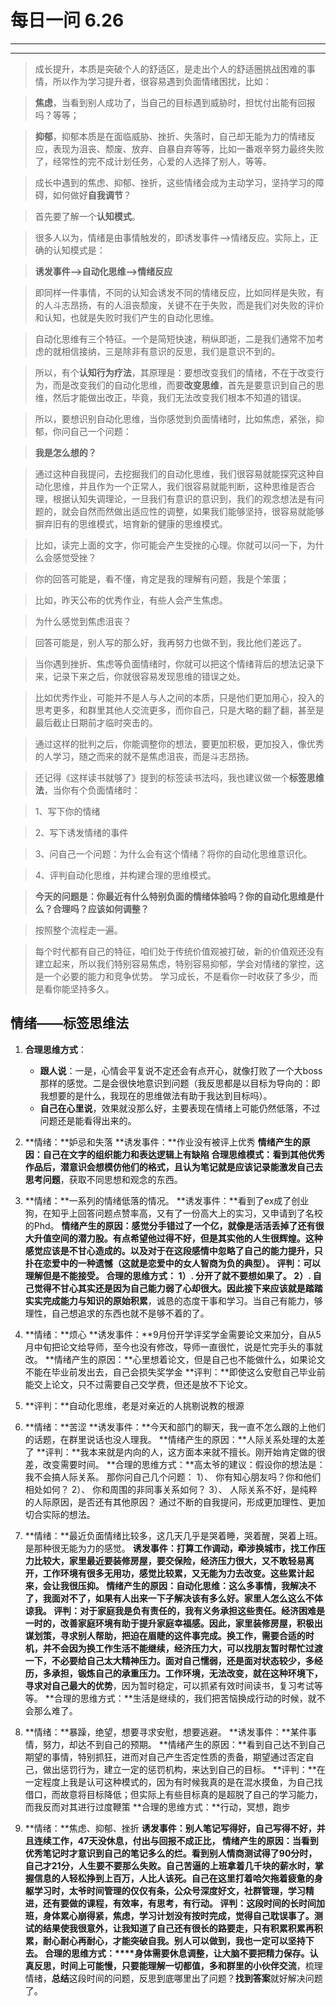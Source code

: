# 每日一问 6.26 # 

---
<!-- toc -->
---

>成长提升，本质是突破个人的舒适区，是走出个人的舒适圈挑战困难的事情，所以作为学习提升者，很容易遇到负面情绪困扰，比如：

>**焦虑**，当看到别人成功了，当自己的目标遇到威胁时，担忧付出能有回报吗？等等；

>**抑郁**，抑郁本质是在面临威胁、挫折、失落时，自己却无能为力的情绪反应，表现为沮丧、颓废、放弃、自暴自弃等等，比如一番艰辛努力最终失败了，经常性的完不成计划任务，心爱的人选择了别人，等等。

>成长中遇到的焦虑、抑郁、挫折，这些情绪会成为主动学习，坚持学习的障碍，如何做好**自我调节**？

>首先要了解一个**认知模式**。

>很多人以为，情绪是由事情触发的，即诱发事件——>情绪反应。实际上，正确的认知模式是：

>**诱发事件——>自动化思维——>情绪反应**


>即同样一件事情，不同的认知会诱发不同的情绪反应，比如同样是失败，有的人斗志昂扬，有的人沮丧颓废，关键不在于失败，而是我们对失败的评价和认知，也就是失败时我们产生的自动化思维。


>自动化思维有三个特征。一个是简短快速，稍纵即逝，二是我们通常不加考虑的就相信接纳，三是除非有意识的反思，我们是意识不到的。


>所以，有个**认知行为疗法**，其原理是：要想改变我们的情绪，不在于改变行为，而是改变我们的自动化思维，而要**改变思维**，首先是要意识到自己的思维，然后才能做出改正，毕竟，我们无法改变我们根本不知道的错误。


>所以，要想识别自动化思维，当你感觉到负面情绪时，比如焦虑，紧张，抑郁，你问自己一个问题：

>**我是怎么想的？**


>通过这种自我提问，去挖掘我们的自动化思维，我们很容易就能探究这种自动化思维，并且作为一个正常人，我们很容易就能判断，这种思维是否合理，根据认知失调理论，一旦我们有意识的意识到，我们的观念想法是有问题的，就会自然而然做出适应性的调整，如果我们能够坚持，很容易就能够摒弃旧有的思维模式，培育新的健康的思维模式。


>比如，读完上面的文字，你可能会产生受挫的心理。你就可以问一下，为什么会感觉受挫？

>你的回答可能是，看不懂，肯定是我的理解有问题，我是个笨蛋；


>比如，昨天公布的优秀作业，有些人会产生焦虑。

>为什么感觉到焦虑沮丧？

>回答可能是，别人写的那么好，我再努力也做不到，我比他们差远了。


>当你遇到挫折、焦虑等负面情绪时，你就可以把这个情绪背后的想法记录下来，记录下来之后，你就很容易发现思维的错误之处。

>比如优秀作业，可能并不是人与人之间的本质，只是他们更加用心，投入的思考更多，和群里其他人交流更多，而你自己，只是大略的翻了翻，甚至是最后截止日期前才临时突击的。


>通过这样的批判之后，你能调整你的想法，要更加积极，更加投入，像优秀的人学习，随之而来的就不是焦虑沮丧，而是斗志昂扬。


>还记得《这样读书就够了》提到的标签读书法吗，我也建议做一个**标签思维法**，当你有个负面情绪时：


>1、写下你的情绪

>2、写下诱发情绪的事件

>3、问自己一个问题：为什么会有这个情绪？将你的自动化思维意识化。

>4、评判自动化思维，并构建合理的思维模式。


>**今天的问题是：你最近有什么特别负面的情绪体验吗？你的自动化思维是什么？合理吗？应该如何调整？**

>按照整个流程走一遍。

>每个时代都有自己的特征，咱们处于传统价值观被打破，新的价值观还没有建立起来，所以我们特别容易焦虑，特别容易抑郁，学会对情绪的掌控，这是一个必要的能力和竞争优势。
>学习成长，不是看你一时收获了多少，而是看你能坚持多久。

## 情绪——标签思维法 ##

1. **合理思维方式**：
   - **跟人说**：一是，心情会平复说不定还会有点开心，就像打败了一个大boss那样的感觉。二是会很快地意识到问题（我反思都是以目标为导向的：即我想要的是什么，我现在的思维做法有助于我达到目标吗）。
   - **自己在心里说**，效果就没那么好，主要表现在情绪上可能仍然低落，不过问题还是能看得出来的。

2. **情绪：**妒忌和失落
   **诱发事件：**作业没有被评上优秀
   **情绪产生的原因：**自己在文字的组织能力和表达逻辑上有缺陷
   **合理思维模式：**看到其他优秀作品后，潜意识会想**模仿**他们的格式，且认为笔记就是应该记录能激发自己去**思考问题**，获取不同思想和观念的东西。

3. **情绪：**一系列的情绪低落的情况。
   **诱发事件：**看到了ex成了创业狗，在知乎上回答问题点赞率高，又有了一份高大上的实习，又申请到了名校的Phd。
   **情绪产生的原因：**感觉分手错过了一个亿，就像是活活丢掉了还有很大升值空间的潜力股。有点希望他过得不好，但是其实他的人生很辉煌。这种感觉应该是不甘心造成的。以及对于在这段感情中忽略了自己的能力提升，只扑在恋爱中的一种遗憾（这就是恋爱中的女人智商为负的典型）。
   **评判：**可以理解但是不能接受。
   **合理的思维方式：**
    1）. 分开了就**不要想如果**了。
    2）. 自己觉得不甘心其实还是因为自己能力弱了心却很大。因此接下来应该就是踏踏实实完成能力与知识的原始**积累**，诚恳的态度干事和学习。当自己有能力，够理性，自己想追求的东西也就不是够不着的了。

4. **情绪：**烦心
   **诱发事件：**9月份开学评奖学金需要论文来加分，自从5月中旬把论文给导师，至今也没有修改，导师一直很忙，说是忙完手头的事就改。
   **情绪产生的原因：**心里想着论文，但是自己也不能做什么，如果论文不能在毕业前发出去，自己会损失奖学金
   **评判：**即使这么安慰自己毕业前能交上论文，只不过需要自己交学费，但还是放不下论文。

5. **评判：**自动化思维，老是对亲近的人挑剔说教的根源

6. **情绪：**苦涩
   **诱发事件：**今天和部门的聊天，我一直不怎么跟的上他们的话题，在群里说话也没人理我。
   **情绪产生的原因：**人际关系处理的太差了
   **评判：**我本来就是内向的人，这方面本来就不擅长。刚开始肯定做的很差，改变需要时间。
   **合理的思维方式：**高太爷的建议：假设你的想法是：我不会搞人际关系。
    那你问自己几个问题：
    1）、 你有知心朋友吗？你和他们相处如何？
    2）、 你和周围的非同事关系如何？
    3）、 人际关系不好，是纯粹的人际原因，是否还有其他原因？
    通过不断的自我提问，形成更加理性、更加切合实际的想法。

7. **情绪：**最近负面情绪比较多，这几天几乎是哭着睡，哭着醒，哭着上班。是那种很无能为力的感觉。
   **诱发事件：**打算工作调动，牵涉换城市，找工作压力比较大，家里最近要装修房屋，要交保险，经济压力很大，又不敢轻易离开，工作环境有很多无用功，感觉比较累，又无能为力去改变。这些累计起来，会让我很压抑。
   **情绪产生的原因：**自动化思维：这么多事情，我解决不了，我面对不了，如果有人出来一下子解决该有多么好。家里人怎么这么不体谅我。
   **评判：**对于家庭我是负有责任的，我**有义务**承担这些责任。经济困难是一时的，改善家庭环境有助于提升家庭幸福感。因此，家里装修房屋，积极出谋划策，寻求别人帮助，把迫在眉睫的这件事完成。换工作，需要合适的时机，并不会因为换工作生活不能继续，经济压力大，可以找朋友暂时帮忙**过渡**一下，不必要给自己太大精神压力。面对自己懦弱，还是面对状态较少，多经历，多承担，**锻炼**自己的承重压力。工作环境，无法改变，就在这种环境下，**寻求**对自己最大的**优势**，因为暂时稳定，可以抓紧有效时间读书，复习考试等等。
   **合理的思维方式：**生活是继续的，我们把苦恼换成行动的时候，就不会那么难了。
   
8. **情绪：**暴躁，绝望，想要寻求安慰，想要逃避。
   **诱发事件：**某件事情，努力，却达不到自己的预期。
   **情绪产生的原因：**看到自己达不到自己期望的事情，特别抓狂，进而对自己产生否定性质的责备，期望通过否定自己，做出惩罚行为，建立一定的惩罚机构，来达到自己的目标。
   **评判：**在一定程度上我是认可这种模式的，因为有时候我真的是在混水摸鱼，为自己找借口，而故意将目标降低；但实际上有些目标真的是超脱了自己的学习能力，而我反而对其进行过度鞭策
   **合理的思维方式：**行动，冥想，跑步

9. **情绪：**焦虑、抑郁、挫折
   **诱发事件：**别人笔记写得好，自己写得不好，并且连续工作，47天没休息，付出与回报不成正比，
   **情绪产生的原因：**当看到优秀笔记时才意识到自己的笔记多么的烂。看到别人情商测试得了90分时，自己才21分，人生要不要那么失败。自己苦逼的上班拿着几千块的薪水时，掌握信息的人轻松挣到上百万，人比人该死。自己在这里打着哈欠拖着疲惫的身躯学习时，太爷时间管理的仅仅有条，公众号深度好文，社群管理，学习精进，还有要做的课程，有效率，有思考，有行动。
   **评判：**这段时间的长时间加班，身体累心崩得紧，焦虑，学习计划没有按时完成，觉得自己耽误事了。测试的结果使我很意外，让我知道了自己还有很长的路要走，只有积累积累再积累，耐心耐心再耐心，才能突破自我。别人可以做到，我也一定可以坚持下去。
   **合理的思维方式：****身体**需要**休息调整**，让大脑不要把精力保存。认真**反思**，时间上可能慢，只要能理解一切都值，多和群里的小伙伴**交流**，梳理情绪，**总结**这段时间的问题，反思到底哪里出了问题？**找到答案**就好解决问题了。

























